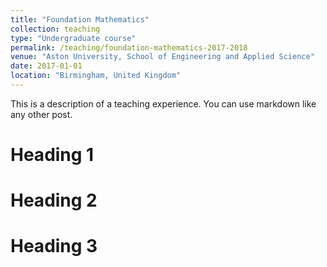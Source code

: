 ```yaml
---
title: "Foundation Mathematics"
collection: teaching
type: "Undergraduate course"
permalink: /teaching/foundation-mathematics-2017-2018
venue: "Aston University, School of Engineering and Applied Science"
date: 2017-01-01
location: "Birmingham, United Kingdom"
---
```


This is a description of a teaching experience. You can use markdown like any other post.

Heading 1
======

Heading 2
======

Heading 3
======